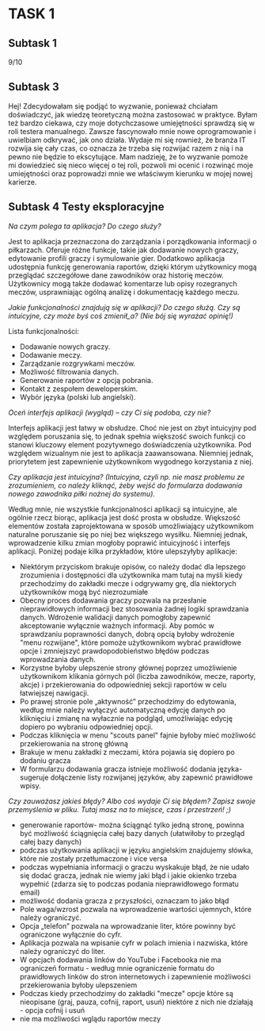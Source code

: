 # **TASK 1** 

## Subtask 1 

9/10

## Subtask 3

Hej!
Zdecydowałam się podjąć to wyzwanie, ponieważ chciałam doświadczyć, jak wiedzę teoretyczną można zastosować w praktyce. Byłam też bardzo ciekawa, czy moje dotychczasowe umiejętności sprawdzą się w roli testera manualnego. Zawsze fascynowało mnie nowe oprogramowanie i uwielbiam odkrywać, jak ono działa. Wydaje mi się rownież, że branża IT rozwija się cały czas, co oznacza że trzeba się rozwijać razem z nią i na pewno nie będzie to ekscytujące. Mam nadzieję, że to wyzwanie pomoże mi dowiedzieć się nieco więcej o tej roli, pozwoli mi ocenić i rozwinąć moje umiejętności oraz poprowadzi mnie we właściwym kierunku w mojej nowej karierze.

## Subtask 4 Testy eksploracyjne

*Na czym polega ta aplikacja? Do czego służy?*

Jest to aplikacja przeznaczona do zarządzania i porządkowania informacji o piłkarzach. Oferuje różne funkcje, takie jak dodawanie nowych graczy, edytowanie profili graczy i symulowanie gier. Dodatkowo aplikacja udostępnia funkcję generowania raportów, dzięki którym użytkownicy mogą przeglądać szczegółowe dane zawodników oraz historię meczów. Użytkownicy mogą także dodawać komentarze lub opisy rozegranych meczów, usprawniając ogólną analizę i dokumentację każdego meczu.

*Jakie funkcjonalności znajdują się w aplikacji? Do czego służą. Czy są intuicyjne, czy może byś coś zmienił_a? (Nie bój się wyrażać opinię!)*

Lista funkcjonalności:
- Dodawanie nowych graczy.
- Dodawanie meczy.
- Zarządzanie rozgrywkami meczów.
- Możliwość filtrowania danych.
- Generowanie raportów z opcją pobrania.
- Kontakt z zespołem deweloperskim.
- Wybór języka (polski lub angielski).

*Oceń interfejs aplikacji (wygląd) – czy Ci się podoba, czy nie?*

Interfejs aplikacji jest łatwy w obsłudze. Choć nie jest on zbyt intuicyjny pod względem poruszania się, to jednak spełnia większość swoich funkcji co stanowi kluczowy element pozytywnego doświadczenia użytkownika. Pod względem wizualnym nie jest to aplikacja zaawansowana. Niemniej jednak, priorytetem jest zapewnienie użytkownikom wygodnego korzystania z niej.

*Czy aplikacja jest intuicyjna? (Intuicyjna, czyli np. nie masz problemu ze zrozumieniem, co należy kliknąć, żeby wejść do formularza dodawania nowego zawodnika piłki nożnej do systemu).*

Według mnie, nie wszystkie funkcjonalności aplikacji są intuicyjne, ale ogólnie rzecz biorąc, aplikacja jest dość prosta w obsłudze. Większość elementów została zaprojektowana w sposób umożliwiający użytkownikom naturalne poruszanie się po niej bez większego wysiłku. Niemniej jednak, wprowadzenie kilku zmian mogłoby poprawić intuicyjność i interfejs aplikacji. Poniżej podaje kilka przykładów, które ulepszyłyby aplikacje:

- Niektórym przyciskom brakuje opisów, co należy dodać dla lepszego zrozumienia i dostępności dla użytkownika mam tutaj na myśli kiedy przechodzimy do zakładki mecze i odgrywamy grę, dla niektorych użytkowników mogą być niezrozumiałe
- Obecny proces dodawania graczy pozwala na przesłanie nieprawidłowych informacji bez stosowania żadnej logiki sprawdzania danych. Wdrożenie walidacji danych pomogłoby   zapewnić akceptowanie wyłącznie ważnych informacji. Aby pomóc w sprawdzaniu poprawności danych, dobrą opcią byłoby wdrożenie "menu rozwijane", które pomoże użytkownikom wybrać prawidłowe opcje i zmniejszyć prawdopodobieństwo błędów podczas wprowadzania danych.
- Korzystne byłoby ulepszenie strony głównej poprzez umożliwienie użytkownikom klikania górnych pól (liczba zawodników, mecze, raporty, akcje) i przekierowania do         odpowiedniej sekcji raportów w celu łatwiejszej nawigacji.
- Po prawej stronie pole „aktywność” przechodzimy do edytowania, według mnie należy wyłączyć automatyczną edycję danych po kliknięciu i zmianę na wyłacznie na podgląd, umożliwiając edycję dopiero po wybraniu odpowiedniej opcji.
- Podczas kliknięcia w menu "scouts panel" fajnie byłoby mieć możliwość przekierowania na stronę główną
- Brakuje w menu zakładki z meczami, która pojawia się dopiero po dodaniu gracza
- W formularzu dodawania gracza istnieje możliwość dodania języka- sugeruje dołączenie listy rozwijanej języków, aby zapewnić prawidłowe wpisy.
  
*Czy zauważasz jakieś błędy? Albo coś wydaje Ci się błędem? Zapisz swoje przemyślenia w pliku. Tutaj masz na to miejsce, czas i przestrzeń! ;)*

- generowanie raportów- można ściągnąć tylko jedną stronę, powinna być możliwość ściągnięcia całej bazy danych (ułatwiłoby to przegląd całej bazy danych)
- podczas użytkowania aplikacji w języku angielskim znajdujemy słówka, które nie zostały przetłumaczone i vice versa
- podczas wypełniania informacji o graczu wyskakuje błąd, że nie udało się dodać gracza, jednak nie wiemy jaki błąd i jakie okienko trzeba wypełnić (zdarza się to podczas podania nieprawidłowego formatu email)
- możliwość dodania gracza z przyszłości, oznaczam to jako błąd
- Pole waga/wzrost pozwala na wprowadzenie wartości ujemnych, które należy ograniczyć.
- Opcja „telefon” pozwala na wprowadzanie liter, które powinny być ograniczone wyłącznie do cyfr.
- Aplikacja pozwala na wpisanie cyfr w polach imienia i nazwiska, które należy ograniczyć do liter.
- W opcjach dodawania linków do YouTube i Facebooka nie ma ograniczeń formatu - według mnie ograniczenie formatu do prawidłowych linków do stron internetowych i zapewnienie  możliwości przekierowania byłoby ulepszeniem
- Podczas kiedy przechodzimy do zakładki "mecze" opcje które są nieopisane (graj, pauza, cofnij, raport, usuń) niektóre z nich nie działają - opcja cofnij i usuń
- nie ma możliwości wglądu raportów meczy




